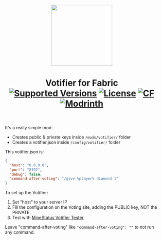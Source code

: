 <p align="center">
  <img width="200" src="https://github.com/Kryeit/Votifier/blob/1.20.1/master/src/main/resources/assets/votifier/icon.png">
</p>

<h1 align="center">Votifier for Fabric<br>
	<a href="https://legacy.curseforge.com/minecraft/mc-mods/fabricvotifier/files"><img src="https://cf.way2muchnoise.eu/versions/fabricvotifier.svg" alt="Supported Versions"></a>
	<a href="https://github.com/Kryeit/Votifier/LICENSE"><img src="https://img.shields.io/github/license/Creators-of-Create/Create?style=flat&color=900c3f" alt="License"></a>
	<a href="https://www.curseforge.com/minecraft/mc-mods/fabricvotifier"><img src="http://cf.way2muchnoise.eu/fabricvotifier.svg" alt="CF"></a>
    <a href="https://modrinth.com/mod/votifier"><img src="https://img.shields.io/modrinth/dt/votifier?logo=modrinth&label=&suffix=%20&style=flat&color=242629&labelColor=5ca424&logoColor=1c1c1c" alt="Modrinth"></a>
    <br><br>
</h1>

It's a really simple mod:
- Creates public & private keys inside `/mods/votifier/` folder
- Creates a votifier.json inside `/config/votifier/` folder

This votifier.json is:
```json
{
  "host": "0.0.0.0",
  "port": "8192",
  "debug": false,
  "command-after-voting": "/give %player% diamond 1"
}
```

To set up the Votifier:
1) Set "host" to your server IP
2) Fill the configuration on the Voting site, adding the PUBLIC key, NOT the PRIVATE.
3) Test with [MineStatus Votifier Tester](https://minestatus.net/tools/votifier)

Leave "command-after-voting" like `"command-after-voting": ""` to not run any command.
